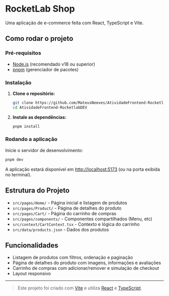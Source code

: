 # RocketLab Shop

Uma aplicação de e-commerce feita com React, TypeScript e Vite.

## Como rodar o projeto

### Pré-requisitos

- [Node.js](https://nodejs.org/) (recomendado v18 ou superior)
- [pnpm](https://pnpm.io/) (gerenciador de pacotes)

### Instalação

1. **Clone o repositório:**

   ```bash
   git clone https://github.com/MateusNeeves/AtividadeFrontend-RocketlabDEV.git
   cd AtividadeFrontend-RocketlabDEV
   ```

2. **Instale as dependências:**

   ```bash
   pnpm install
   ```

### Rodando a aplicação

Inicie o servidor de desenvolvimento:

```bash
pnpm dev
```

A aplicação estará disponível em [http://localhost:5173](http://localhost:5173) (ou na porta exibida no terminal).

## Estrutura do Projeto

- `src/pages/Home/` - Página inicial e listagem de produtos
- `src/pages/Product/` - Página de detalhes do produto
- `src/pages/Cart/` - Página do carrinho de compras
- `src/pages/components/` - Componentes compartilhados (Menu, etc)
- `src/context/CartContext.tsx` - Contexto e lógica do carrinho
- `src/data/products.json` - Dados dos produtos

## Funcionalidades

- Listagem de produtos com filtros, ordenação e paginação
- Página de detalhes do produto com imagens, informações e avaliações
- Carrinho de compras com adicionar/remover e simulação de checkout
- Layout responsivo

---

> Este projeto foi criado com [Vite](https://vitejs.dev/) e utiliza [React](https://react.dev/) e [TypeScript](https://www.typescriptlang.org/).
